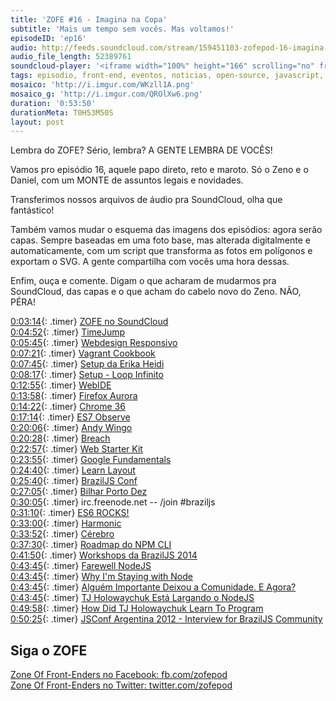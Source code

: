 ```yaml
---
title: 'ZOFE #16 - Imagina na Copa'
subtitle: 'Mais um tempo sem vocês. Mas voltamos!'
episodeID: 'ep16'
audio: http://feeds.soundcloud.com/stream/159451103-zofepod-16-imagina-na-copa
audio_file_length: 52389761
soundcloud-player: '<iframe width="100%" height="166" scrolling="no" frameborder="no" src="https://w.soundcloud.com/player/?url=https%3A//api.soundcloud.com/tracks/159451103%3Fsecret_token%3Ds-WM7bL&amp;color=ff5500&amp;auto_play=false&amp;hide_related=false&amp;show_comments=true&amp;show_user=true&amp;show_reposts=false"></iframe>'
tags: episodio, front-end, eventos, noticias, open-source, javascript, nodejs, npm
mosaico: 'http://i.imgur.com/WKzll1A.png'
mosaico_g: 'http://i.imgur.com/QROlXw6.png'
duration: '0:53:50'
durationMeta: T0H53M50S
layout: post
---
```



Lembra do ZOFE? Sério, lembra? A GENTE LEMBRA DE VOCÊS!

Vamos pro episódio 16, aquele papo direto, reto e maroto. Só o Zeno e o Daniel, com um MONTE de assuntos legais e novidades.
<!-- excerpt -->

Transferimos nossos arquivos de áudio pra SoundCloud, olha que fantástico!

Também vamos mudar o esquema das imagens dos episódios: agora serão capas. Sempre baseadas em uma foto base, mas alterada digitalmente e automaticamente, com um script que transforma as fotos em polígonos e exportam o SVG. A gente compartilha com vocês uma hora dessas.

Enfim, ouça e comente. Digam o que acharam de mudarmos pra SoundCloud, das capas e o que acham do cabelo novo do Zeno. NÃO, PÉRA!

[0:03:14](#t=0:03:14){: .timer} [ZOFE no SoundCloud](http://soundcloud.com/zofepod)<br>
[0:04:52](#t=0:04:52){: .timer} [TimeJump](https://github.com/zofepod/timejump)<br>
[0:05:45](#t=0:05:45){: .timer} [Webdesign Responsivo](http://novatec.com.br/livros/webdesign-responsivo/)<br>
[0:07:21](#t=0:07:21){: .timer} [Vagrant Cookbook](https://leanpub.com/vagrantcookbook-ptbr)<br>
[0:07:45](#t=0:07:45){: .timer} [Setup da Erika Heidi](http://setup.loopinfinito.com.br/erika-heidi/)<br>
[0:08:17](#t=0:08:17){: .timer} [Setup - Loop Infinito](http://setup.loopinfinito.com.br/)<br>
[0:12:55](#t=0:12:55){: .timer} [WebIDE](https://hacks.mozilla.org/2014/06/webide-lands-in-nightly/)<br>
[0:13:58](#t=0:13:58){: .timer} [Firefox Aurora](https://www.mozilla.org/en-US/firefox/channel/#aurora)<br>
[0:14:22](#t=0:14:22){: .timer} [Chrome 36](http://blog.chromium.org/2014/05/chrome-36-beta-elementanimate-html.html)<br>
[0:17:14](#t=0:17:14){: .timer} [ES7 Observe](http://www.html5rocks.com/en/tutorials/es7/observe/)<br>
[0:20:06](#t=0:20:06){: .timer} [Andy Wingo](https://twitter.com/andywingo)<br>
[0:20:28](#t=0:20:28){: .timer} [Breach](http://breach.cc/)<br>
[0:22:57](#t=0:22:57){: .timer} [Web Starter Kit](https://developers.google.com/web/starter-kit/)<br>
[0:23:55](#t=0:23:55){: .timer} [Google Fundamentals](https://developers.google.com/web/fundamentals/)<br>
[0:24:40](#t=0:24:40){: .timer} [Learn Layout](http://pt-br.learnlayout.com/)<br>
[0:25:40](#t=0:25:40){: .timer} [BrazilJS Conf](http://braziljs.com.br/)<br>
[0:27:05](#t=0:27:05){: .timer} [Bilhar Porto Dez](http://www.bilharportodez.com.br/)<br>
[0:30:05](#t=0:30:05){: .timer} irc.freenode.net -- /join #braziljs<br>
[0:31:10](#t=0:31:10){: .timer} [ES6 ROCKS!](http://es6rocks.com/)<br>
[0:33:00](#t=0:33:00){: .timer} [Harmonic](https://github.com/es6rocks/harmonic/)<br>
[0:33:52](#t=0:33:52){: .timer} [Cérebro](http://cerebrobr.github.io/cerebro/)<br>
[0:37:30](#t=0:37:30){: .timer} [Roadmap do NPM CLI](http://blog.npmjs.org/post/91303926460/npm-cli-roadmap-a-periodic-update)<br>
[0:41:50](#t=0:41:50){: .timer} [Workshops da BrazilJS 2014](http://www.eventick.com.br/workshop-braziljs-2014)<br>
[0:43:45](#t=0:43:45){: .timer} [Farewell NodeJS](https://medium.com/code-adventures/farewell-node-js-4ba9e7f3e52b)<br>
[0:43:45](#t=0:43:45){: .timer} [Why I'm Staying with Node](https://medium.com/@ded/why-im-staying-with-node-e6fd3be62e34)<br>
[0:43:45](#t=0:43:45){: .timer} [Alguém Importante Deixou a Comunidade. E Agora?](http://www.akitaonrails.com/2014/07/06/off-topic-alguem-importante-deixou-a-comunidade-e-agora)<br>
[0:43:45](#t=0:43:45){: .timer} [TJ Holowaychuk Está Largando o NodeJS](http://jcemer.com/tj-holowaychuk-esta-largando-node-js.html)<br>
[0:49:58](#t=0:49:58){: .timer} [How Did TJ Holowaychuk Learn To Program](http://www.quora.com/TJ-Holowaychuk-1/How-did-TJ-Holowaychuk-learn-to-program)<br>
[0:50:25](#t=0:50:25){: .timer} [JSConf Argentina 2012 - Interview for BrazilJS Community](https://www.youtube.com/watch?v=wxDBF3OOaRA)<br>


## Siga o ZOFE

[Zone Of Front-Enders no Facebook: fb.com/zofepod](http://fb.com/zofepod/ "ZOFE no Facebook: fb.com/zofepod")<br>
[Zone Of Front-Enders no Twitter: twitter.com/zofepod](http://twitter.com/zofepod/ "ZOFE no Twitter")<br>
